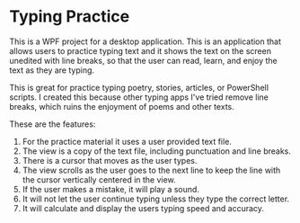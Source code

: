 # Typing Practice

This is a WPF project for a desktop application. This is an application that allows users to practice typing text and it shows the text on the screen unedited with line breaks, so that the user can read, learn, and enjoy the text as they are typing. 

This is great for practice typing poetry, stories, articles, or PowerShell scripts. I created this because other typing apps I've tried remove line breaks, which ruins the enjoyment of poems and other texts.

These are the features:

1. For the practice material it uses a user provided text file.
2. The view is a copy of the text file, including punctuation and line breaks.
3. There is a cursor that moves as the user types.
4. The view scrolls as the user goes to the next line to keep the line with the cursor vertically centered in the view.
5. If the user makes a mistake, it will play a sound.
6. It will not let the user continue typing unless they type the correct letter.
7. It will calculate and display the users typing speed and accuracy.